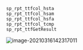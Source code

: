 ```
sp_rpt_ttfcol_hsta
sp_rpt_ttfcol_hsam
sp_rpt_ttfcol_hsfa
sp_rpt_ttfcol_tcmp
sp_rpt_ttfGetResult
```

![image-20210316142317011](C:/Users/chenzx31065/AppData/Roaming/Typora/typora-user-images/image-20210316142317011.png)